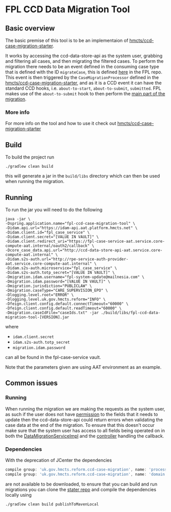 # FPL CCD Data Migration Tool

## Basic overview

The basic premise of this tool is to be an implementaion of [hmcts/ccd-case-migration-starter](https://github.com/hmcts/ccd-case-migration-starter).

It works by accessing the ccd-data-store-api as the system user, grabbing and filtering all cases, and then migrating the filtered cases.
To perform the migration there needs to be an event defined in the consuming case type that is defined with the ID `migrateCase`, this is defined 
[here](https://github.com/hmcts/fpl-ccd-configuration/blob/bc67b4f1590e0d5999abad30819c8f5a7fc0e391/ccd-definition/CaseEvent/CareSupervision/MultiState.json#L5)
in the FPL repo.
This event is then triggered by the `CaseMigrationProcessor` defined in the [hmcts/ccd-case-migration-starter](https://github.com/hmcts/ccd-case-migration-starter), 
and as it is a CCD event it can have the standard CCD hooks, i.e. `about-to-start`, `about-to-submit`, `submitted`. FPL makes use of the `about-to-submit` hook to then perform the [main part of the migration](https://github.com/hmcts/fpl-ccd-configuration/blob/master/service/src/main/java/uk/gov/hmcts/reform/fpl/controllers/support/MigrateCaseController.java).

### More info

For more info on the tool and how to use it check out [hmcts/ccd-case-migration-starter](https://github.com/hmcts/ccd-case-migration-starter)

## Build

To build the project run

```shell
./gradlew clean build
```

this will generate a jar in the `build/libs` directory which can then be used when running the migration.

## Running

To run the jar you will need to do the following

```shell
java -jar \
-Dspring.application.name="fpl-ccd-case-migration-tool" \
-Didam.api.url="https://idam-api.aat.platform.hmcts.net" \
-Didam.client.id="fpl_case_service" \
-Didam.client.secret="[VALUE IN VAULT]" \
-Didam.client.redirect_uri="https://fpl-case-service-aat.service.core-compute-aat.internal/oauth2/callback" \
-Dcore_case_data.api.url="http://ccd-data-store-api-aat.service.core-compute-aat.internal" \
-Didam.s2s-auth.url="http://rpe-service-auth-provider-aat.service.core-compute-aat.internal" \
-Didam.s2s-auth.microservice="fpl_case_service" \
-Didam.s2s-auth.totp_secret="[VALUE IN VAULT]" \
-Dmigration.idam.username="fpl-system-update@mailnesia.com" \
-Dmigration.idam.password="[VALUE IN VAULT]" \
-Dmigration.jurisdiction="PUBLICLAW" \
-Dmigration.caseType="CARE_SUPERVISION_EPO" \
-Dlogging.level.root="ERROR" \
-Dlogging.level.uk.gov.hmcts.reform="INFO" \
-Dfeign.client.config.default.connectTimeout="60000" \
-Dfeign.client.config.default.readTimeout="60000" \
-Dmigration.caseIdFile="caseIds.txt" -jar ./build/libs/fpl-ccd-data-migration-tool-[VERSION].jar
```

where

- `idam.client.secret`
- `idam.s2s-auth.totp_secret`
- `migration.idam.password`

can all be found in the fpl-case-service vault.

Note that the parameters given are using AAT environment as an example.

## Common issues

### Running

When running the migration we are making the requests as the system user, as such if the user does not have
[permission](https://github.com/hmcts/fpl-ccd-configuration/blob/master/ccd-definition/AuthorisationCaseField/CareSupervision/system-update.json)
to the fields that it needs to update then the ccd-data-store-api could return errors when validating the case data at
the end of the migration. To ensure that this doesn't occur make sure that the system user has access to all fields
being operated on in both the
[DataMigrationServiceImpl](src/main/java/uk/gov/hmcts/reform/migration/service/DataMigrationServiceImpl.java)
and the
[controller](https://github.com/hmcts/fpl-ccd-configuration/blob/master/service/src/main/java/uk/gov/hmcts/reform/fpl/controllers/support/MigrateCaseController.java)
handling the callback.

### Dependencies

With the deprecation of JCenter the dependencies

```groovy
compile group: 'uk.gov.hmcts.reform.ccd-case-migration', name: 'processor', version: '3.0.0'
compile group: 'uk.gov.hmcts.reform.ccd-case-migration', name: 'domain', version: '3.0.0'
```

are not available to be downloaded, to ensure that you can build and run migrations you can clone
the [stater repo](https://github.com/hmcts/ccd-case-migration-starter) and compile the dependencies locally using

```shell
./gradlew clean build publishToMavenLocal
```
